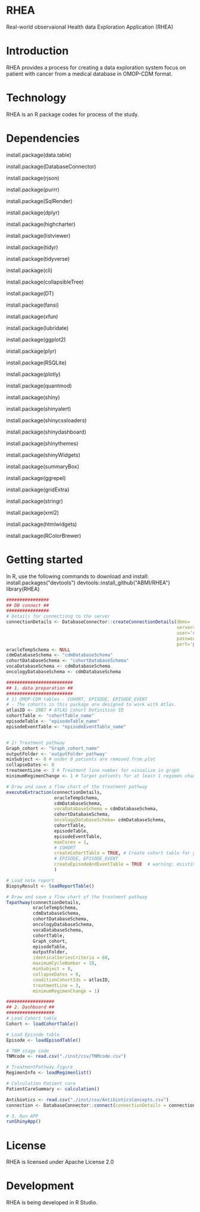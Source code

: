 # RHEA
 Real-world observaional Health data Exploration Application (RHEA)

Introduction
==========
RHEA provides a process for creating a data exploration system focus on patient with cancer from a medical database in OMOP-CDM format.

Technology
==========
RHEA is an R package codes for process of the study.

Dependencies
============
install.package(data.table)

install.package(DatabaseConnector)

install.package(rjson)

install.package(purrr)

install.package(SqlRender)

install.package(dplyr)

install.package(highcharter)

install.package(listviewer)

install.package(tidyr)

install.package(tidyverse)

install.package(cli)

install.package(collapsibleTree)

install.package(DT)

install.package(fansi)

install.package(xfun)

install.package(lubridate)

install.package(ggplot2)

install.package(plyr)

install.package(RSQLite)

install.package(plotly)

install.package(quantmod)

install.package(shiny)

install.package(shinyalert)

install.package(shinycssloaders)

install.package(shinydashboard)

install.package(shinythemes)

install.package(shinyWidgets)

install.package(summaryBox)

install.package(ggrepel)

install.package(gridExtra)

install.package(stringr)

install.package(xml2)

install.package(htmlwidgets)

install.package(RColorBrewer)

Getting started
============
In R, use the following commands to download and install:
install.packages("devtools")
devtools::install_github("ABMI/RHEA")
library(RHEA)

```r
################
## DB connect ##
################
# Details for connectiong to the server
connectionDetails <- DatabaseConnector::createConnectionDetails(dbms= 'dbmd',
                                                                server='server',
                                                                user='user',
                                                                password='password',
                                                                port='port')
oracleTempSchema <- NULL
cdmDatabaseSchema <- "cdmDatabaseSchema"
cohortDatabaseSchema <- "cohortDatabaseSchema"
vocaDatabaseSchema <- cdmDatabaseSchema
oncologyDatabaseSchema <- cdmDatabaseSchema

#########################
## 1. data preparation ##
#########################
# 1) OMOP-CDM tables - COHORT, EPISODE, EPISODE_EVENT
# - The cohorts in this package are designed to work with Atlas.
atlasID <- 2087 # ATLAS Cohort Definition ID
cohortTable <- "cohortTable_name"
episodeTable <- "episodeTable_name"
episodeEventTable <- "episodeEventTable_name"


# 2) Treatment pathway
Graph_cohort <- "Graph_cohort_name"
outputFolder <- 'outputFolder pathway'
minSubject <- 0 # under 0 patients are removed from plot
collapseDates <- 0
treatmentLine <- 3 # Treatment line number for visualize in graph
minimumRegimenChange <- 1 # Target patients for at least 1 regimen change

# Draw and save a flow chart of the treatment pathway
executeExtraction(connectionDetails,
                  oracleTempSchema,
                  cdmDatabaseSchema,
                  vocaDatabaseSchema = cdmDatabaseSchema,
                  cohortDatabaseSchema,
                  oncologyDatabaseSchema= cdmDatabaseSchema,
                  cohortTable,
                  episodeTable,
                  episodeEventTable,
                  maxCores = 1,
                  # COHORT
                  createCohortTable = TRUE, # Create cohort table for your cohort table
                  # EPISODE, EPISODE_EVENT
                  createEpisodeAndEventTable = TRUE  # warning: existing table might be erased
                  )

# Load note report
BiopsyResult <- loadReportTable()

# Draw and save a flow chart of the treatment pathway
Txpathway(connectionDetails,
          oracleTempSchema,
          cdmDatabaseSchema,
          cohortDatabaseSchema,
          oncologyDatabaseSchema,
          vocaDatabaseSchema,
          cohortTable,
          Graph_cohort,
          episodeTable,
          outputFolder,
          identicalSeriesCriteria = 60,
          maximumCycleNumber = 18,
          minSubject = 0,
          collapseDates = 0,
          conditionCohortIds = atlasID,
          treatmentLine = 3,
          minimumRegimenChange = 1)

##################
## 2. Dashboard ##
##################
# Load Cohort table
Cohort <- loadCohortTable()

# Load Episode table
Episode <- loadEpisodTable()

# TNM stage code
TNMcode <- read.csv("./inst/csv/TNMcode.csv")

# TreatmentPathway figure
RegimenInfo <- loadRegimenlist()

# Calculation Patient care
PatientCareSummary <- calculation()

Antibiotics <- read.csv("./inst/csv/AntibioticsConcepts.csv")
connection <- DatabaseConnector::connect(connectionDetails = connectionDetails)

# 3. Run APP
runShinyApp()
```

License
=======
  RHEA is licensed under Apache License 2.0

Development
===========
  RHEA is being developed in R Studio.
